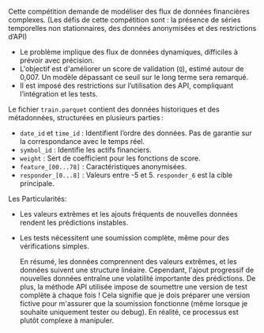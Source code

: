 Cette compétition demande de modéliser des flux de données financières complexes. (Les défis de cette compétition sont : la présence de séries temporelles non stationnaires, des données anonymisées et des restrictions d’API)


- Le problème implique des flux de données dynamiques, difficiles à prévoir avec précision.
- L'objectif est d'améliorer un score de validation (`Q`), estimé autour de 0,007. Un modèle dépassant ce seuil sur le long terme sera remarqué.
- Il est imposé des restrictions sur l’utilisation des API, compliquant l’intégration et les tests.


Le fichier `train.parquet` contient des données historiques et des métadonnées, structurées en plusieurs parties :

  - `date_id` et `time_id` : Identifient l’ordre des données. Pas de garantie sur la correspondance avec le temps réel.
  - `symbol_id` : Identifie les actifs financiers.
  - `weight` : Sert de coefficient pour les fonctions de score.
  - `feature_[00...78]` : Caractéristiques anonymisées.
  - `responder_[0...8]` : Valeurs entre -5 et 5. `responder_6` est la cible principale.

  Les Particularités:
  - Les valeurs extrêmes et les ajouts fréquents de nouvelles données rendent les prédictions instables.
  - Les tests nécessitent une soumission complète, même pour des vérifications simples.

    En résumé, les données comprennent des valeurs extrêmes, et les données suivent une structure linéaire. Cependant, l'ajout progressif de nouvelles données entraîne une volatilité importante des prédictions.
    De plus, la méthode API utilisée impose de soumettre une version de test complète à chaque fois ! 
    Cela signifie que je dois préparer une version fictive pour m'assurer que la soumission fonctionne (même lorsque je souhaite uniquement tester ou debug).
    En réalité, ce processus est plutôt complexe à manipuler.
